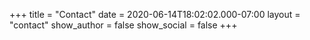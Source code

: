 +++
title = "Contact"
date = 2020-06-14T18:02:02.000-07:00
layout = "contact"
show_author = false
show_social = false
+++


